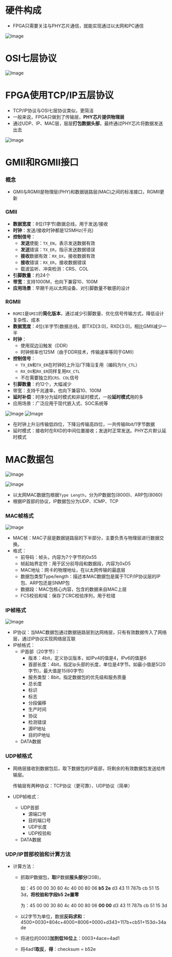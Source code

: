 # 硬件构成

- FPGA只需要关注与PHY芯片通信，就能实现通过以太网和PC通信

![Image](https://github.com/user-attachments/assets/05408804-a922-4957-9776-3d471452ffcf)


# OSI七层协议

![Image](https://github.com/user-attachments/assets/eb6eac6a-c99f-4573-8de7-2db061919f70)



# FPGA使用TCP/IP五层协议

- TCP/IP协议与OSI七层协议类似，更简洁
- 一般来说，FPGA只做到了传输层，**PHY芯片提供物理层**
- 通过UDP、IP、MAC层，层层**打包数据头部**，最终通过PHY芯片将数据发送出去

![Image](https://github.com/user-attachments/assets/dbfe112d-dc5b-4c25-8608-8814e53786cb)



# GMII和RGMII接口

### 概念

- GMII与RGMII是物理层(PHY)和数据链路层(MAC)之间的标准接口，RGMII更新

### GMII

- **数据宽度**：8位(1字节)数据总线，用于发送/接收
- **时钟**：发送/接收时钟都是125MHz(千兆)
- **控制信号**：
  - **发送**使能：`TX_EN`，表示发送数据有效
  - **发送**错误：`TX_ER`，指示发送数据错误
  - **接收**数据有效：`RX_DX`，接收数据有效
  - **接收**错误：`RX_ER`，接收数据错误
  - 载波监听、冲突检测：CRS、COL
- **引脚数量**：约24个
- **带宽**：支持1000M，也向下兼容10、100M
- **应用场景**：早期千兆以太网设备、对引脚数量不敏感的设计



### RGMII

- `RGMII`是`GMII`的**简化版本**，通过减少引脚数量、优化信号传输方式，降低设计复杂性、成本
- **数据宽度**：4位(半字节)数据总线，即TXD[3:0]，RXD[3:0]，相比GMII减少一半
- **时钟**：
  - 使用双边沿触发（DDR）
  - 时钟频率也125M（由于DDR技术，传输速率等同于GMII）
- **控制信号**：
  - `TX_EN`和`TX_ER`在时钟的上升沿/下降沿复用（编码为`TX_CTL`）
  - `RX_DV`和`RX_ER`同样复用`RX_CTL`
  - 不在需要独立的`CRS、COL`信号
- **引脚数量**：约12个，大幅减少
- 带宽：支持千兆速率，也向下兼容10、100M
- **延时补偿**：时序分为延时模式和非延时模式，一般**延时模式**用的多
- 应用场景：广泛应用于现代嵌入式、SOC系统等

![Image](https://github.com/user-attachments/assets/46c179a4-6bc2-432b-8923-c51496f3bc5c)
![Image](https://github.com/user-attachments/assets/a5b13cf3-dee2-40b7-a407-410d74e1817b)

- 在时钟上升沿传输低四位，下降沿传输高四位，一共传输8bit/1字节数据
- 延时模式：接收时在RXD的中间位置接收；发送时正常发送。PHY芯片默认延时模式



# MAC数据包

![Image](https://github.com/user-attachments/assets/cff0bd07-2b28-421e-bd36-2c00e05d153a)

![Image](https://github.com/user-attachments/assets/9c7f1161-f6fd-4fa1-8c7a-1a4b40f359e5)
- 以太网MAC数据包根据`Type Length`，分为IP数据包(8000)、ARP包(8060)
- 根据IP首部的协议，IP数据包分为UDP、ICMP、TCP



### MAC帧格式

![Image](https://github.com/user-attachments/assets/6e00096c-0907-420b-84fe-ada3d900f663)

- MAC帧：MAC子层是数据链路层的下半部分，主要负责与物理层进行数据交换。
- 格式：
  - 前导码：帧头，内容为7个字节的0x55
  - 帧起始界定符：用于区分前导段和数据段，内容为0xD5
  - MAC地址：网卡的物理地址，在以太网传输的最底层
  - 数据包类型Type/length：描述本MAC数据包是属于TCP/IP协议层的IP包、ARP包还是SNMP包
  - 数据段：MAC包核心内容，包含的数据来自MAC上层
  - FCS校验和域：保存了CRC校验序列，用于检错



### IP帧格式

![Image](https://github.com/user-attachments/assets/b3303b82-468c-453f-bc64-ca490248b555)

- IP协议：当MAC数据包通过数据链路层到达网络层，只有有效数据传入了网络层，通过IP协议实现网络层互联
- IP帧格式：
  - IP首部（20字节）：
    - 版本：4bit，定义协议版本，如IPv4的值是4，IPv6的值是6
    - 首部长度：4bit，指定ip头部的长度，单位是4字节。如最小值是5(20字节)，最大值是15(60字节)
    - 服务类型：8bit，指定数据包的优先级和服务质量
    - 总长度
    - 标识
    - 标志
    - 分段偏移
    - 生产时间
    - 协议
    - 检测错误
    - 源IP地址
    - 目的IP地址
  - DATA数据



### UDP帧格式

- 网络层接收到数据包后，取下数据包的IP首部，将剩余的有效数据包发送给传输层。

  传输层有两种协议：TCP协议（更可靠）、UDP协议（简单）

- UDP帧格式：

  - UDP首部
    - 源端口号
    - 目的端口号
    - UDP长度
    - UDP校验和
  - DATA数据



### UDP/IP首部校验和计算方法

- 计算方法：

  - 抓取IP数据包，**取**IP数据**报头部分**(20B)，

    如：45 00 00 30 80 4c 40 00 80 06 **b5 2e** d3 43 11 787b cb 51 15 3d，**将校验和字段b5 2e置零**

    为：45 00 00 30 80 4c 40 00 80 06 **00 00** d3 43 11 787b cb 51 15 3d

  - 以2字节为单位，数据**反码求和**：4500+0030+804c+4000+8006+0000+d343+117b+cb51+153d=34ade

  - 将进位的0003**加到低16位上**：0003+4ace=4ad1

  - 将4ad1**取反**，**得**：checksum = b52e

​	



